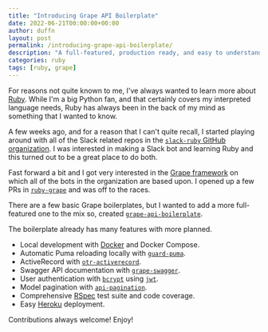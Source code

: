 ```yaml
---
title: "Introducing Grape API Boilerplate"
date: 2022-06-21T00:00:00+00:00
author: duffn
layout: post
permalink: /introducing-grape-api-boilerplate/
description: "A full-featured, production ready, and easy to understand API boilerplate for the Grape framework."
categories: ruby
tags: [ruby, grape]
---
```


For reasons not quite known to me, I've always wanted to learn more about [Ruby](https://www.ruby-lang.org/en/). While I'm a big Python fan, and that certainly covers my interpreted language needs, Ruby has always been in the back of my mind as something that I wanted to know.

A few weeks ago, and for a reason that I can't quite recall, I started playing around with all of the Slack related repos in the [`slack-ruby` GitHub organization](https://github.com/slack-ruby?type=source). I was interested in making a Slack bot and learning Ruby and this turned out to be a great place to do both.

Fast forward a bit and I got very interested in the [Grape framework](https://www.ruby-grape.org/) on which all of the bots in the organization are based upon. I opened up a few PRs in [`ruby-grape`](https://github.com/ruby-grape?type=source) and was off to the races.

There are a few basic Grape boilerplates, but I wanted to add a more full-featured one to the mix so, created [`grape-api-boilerplate`](https://github.com/duffn/grape-api-boilerplate).

The boilerplate already has many features with more planned.

- Local development with [Docker](https://www.docker.com/) and Docker Compose.
- Automatic Puma reloading locally with [`guard-puma`](https://github.com/jc00ke/guard-puma).
- ActiveRecord with [`otr-activerecord`](https://github.com/jhollinger/otr-activerecord).
- Swagger API documentation with [`grape-swagger`](https://github.com/ruby-grape/grape-swagger).
- User authentication with [`bcrypt`](https://github.com/bcrypt-ruby/bcrypt-ruby)
  using [`jwt`](https://github.com/jwt/ruby-jwt).
- Model pagination with [`api-pagination`](https://github.com/davidcelis/api-pagination).
- Comprehensive [RSpec](https://rspec.info/) test suite and code coverage.
- Easy [Heroku](https://www.heroku.com/) deployment.

Contributions always welcome! Enjoy!
